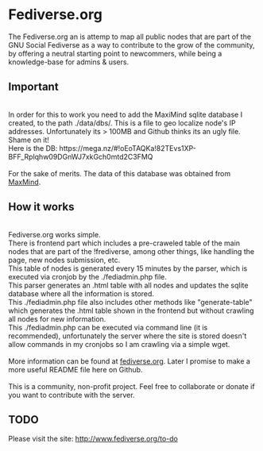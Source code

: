 # Fediverse.org
The Fediverse.org an is attemp to map all public nodes that are part of the GNU Social Fediverse as a way to contribute to the grow of the community, by offering a neutral starting point to newcommers, while being a knowledge-base for admins & users. 

<h2>Important</h2>
<br />
In order for this to work you need to add the MaxiMind sqlite database I created, to the path ./data/dbs/. This is a file to geo localize node's IP addresses. 
Unfortunately its > 100MB and Github thinks its an ugly file. Shame on it!
<br />
Here is the DB: https://mega.nz/#!oEoTAQKa!82TEvs1XP-BFF_Rplqhw09DGnWJ7xkGch0mtd2C3FMQ
<br /><br />
For the sake of merits. The data of this database was obtained from <a href="https://www.maxmind.com/en/home">MaxMind</a>.


<h2>How it works</h2>
<br />
Fediverse.org works simple. 
<br />
There is frontend part which includes a pre-craweled table of the main nodes that are part of the !frediverse, among other things, like handling the page, new nodes submission, etc.
<br />
This table of nodes is generated every 15 minutes by the parser, which is executed via cronjob by the ./fediadmin.php file. 
<br />
This parser generates an .html table with all nodes and updates the sqlite database where all the information is stored.
<br />
This ./fediadmin.php file also includes other methods like "generate-table" which generates the .html table shown in the frontend but without crawling all nodes for new information.
<br />
This ./fediadmin.php can be executed via command line (it is recommended), unfortunately the server where the site is stored doesn't allow commands in my cronjobs so I am crawling via a simple wget.
<br /><br />
More information can be found at <a href="http://www.fediverse.org/">fediverse.org</a>. Later I promise to make a more useful README file here on Github. 
<br /><br />
This is a community, non-profit project. Feel free to collaborate or donate if you want to contribute with the server.

<h2>TODO</h2>
Please visit the site: <a href="http://www.fediverse.org/to-do">http://www.fediverse.org/to-do</a>
